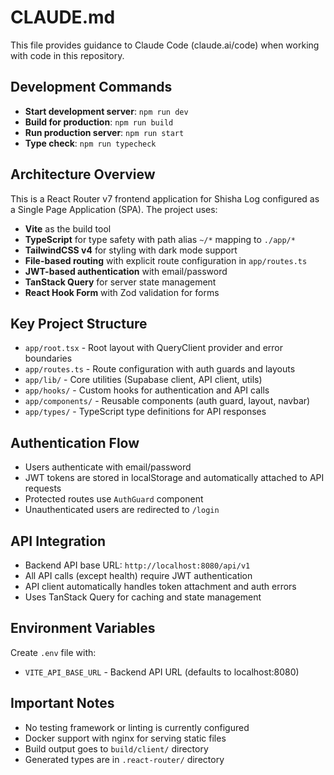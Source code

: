 # CLAUDE.md

This file provides guidance to Claude Code (claude.ai/code) when working with code in this repository.

## Development Commands

- **Start development server**: `npm run dev`
- **Build for production**: `npm run build`
- **Run production server**: `npm run start`
- **Type check**: `npm run typecheck`


## Architecture Overview

This is a React Router v7 frontend application for Shisha Log configured as a Single Page Application (SPA). The project uses:

- **Vite** as the build tool
- **TypeScript** for type safety with path alias `~/*` mapping to `./app/*`
- **TailwindCSS v4** for styling with dark mode support
- **File-based routing** with explicit route configuration in `app/routes.ts`
- **JWT-based authentication** with email/password
- **TanStack Query** for server state management
- **React Hook Form** with Zod validation for forms

## Key Project Structure

- `app/root.tsx` - Root layout with QueryClient provider and error boundaries
- `app/routes.ts` - Route configuration with auth guards and layouts
- `app/lib/` - Core utilities (Supabase client, API client, utils)
- `app/hooks/` - Custom hooks for authentication and API calls
- `app/components/` - Reusable components (auth guard, layout, navbar)
- `app/types/` - TypeScript type definitions for API responses

## Authentication Flow

- Users authenticate with email/password
- JWT tokens are stored in localStorage and automatically attached to API requests
- Protected routes use `AuthGuard` component
- Unauthenticated users are redirected to `/login`

## API Integration

- Backend API base URL: `http://localhost:8080/api/v1`
- All API calls (except health) require JWT authentication
- API client automatically handles token attachment and auth errors
- Uses TanStack Query for caching and state management

## Environment Variables

Create `.env` file with:
- `VITE_API_BASE_URL` - Backend API URL (defaults to localhost:8080)

## Important Notes

- No testing framework or linting is currently configured
- Docker support with nginx for serving static files
- Build output goes to `build/client/` directory
- Generated types are in `.react-router/` directory
